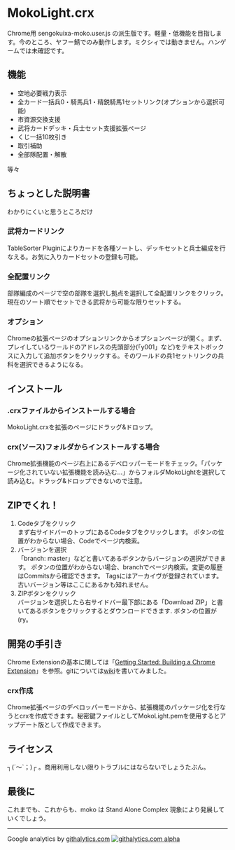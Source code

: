 # MokoLight.crx

Chrome用 sengokuixa-moko.user.js の派生版です。軽量・低機能を目指します。今のところ、ヤフー鯖でのみ動作します。ミクシィでは動きません。ハンゲームでは未確認です。

## 機能
* 空地必要戦力表示
* 全カード一括兵0・騎馬兵1・精鋭騎馬1セットリンク(オプションから選択可能)
* 市資源交換支援
* 武将カードデッキ・兵士セット支援拡張ページ
* くじ一括10枚引き
* 取引補助
* 全部隊配置・解散

等々

## ちょっとした説明書
わかりにくいと思うところだけ
### 武将カードリンク
TableSorter Pluginによりカードを各種ソートし、デッキセットと兵士編成を行なえる。お気に入りカードセットの登録も可能。

### 全配置リンク
部隊編成のページで空の部隊を選択し拠点を選択して全配置リンクをクリック。現在のソート順でセットできる武将から可能な限りセットする。

### オプション
Chromeの拡張ページのオプションリンクからオプションページが開く。まず、プレイしているワールドのアドレスの先頭部分(「y001」など)をテキストボックスに入力して追加ボタンをクリックする。そのワールドの兵1セットリンクの兵科を選択できるようになる。

## インストール
### .crxファイルからインストールする場合
MokoLight.crxを拡張のページにドラッグ&ドロップ。

### crx(ソース)フォルダからインストールする場合
Chrome拡張機能のページ右上にあるデベロッパーモードをチェック。「パッケージ化されていない拡張機能を読み込む…」からフォルダMokoLightを選択して読み込む。ドラッグ&ドロップできないので注意。

## ZIPでくれ！
1. Codeタブをクリック  
    まず右サイドバーのトップにあるCodeタブをクリックします。
    ボタンの位置がわからない場合、Codeでページ内検索。
2. バージョンを選択  
    「branch: master」などと書いてあるボタンからバージョンの選択ができます。
    ボタンの位置がわからない場合、branchでページ内検索。変更の履歴はCommitsから確認できます。
    Tagsにはアーカイヴが登録されています。古いバージョン等はここにあるかも知れません。
3. ZIPボタンをクリック  
    バージョンを選択したら右サイドバー最下部にある「Download ZIP」と書いてあるボタンをクリックするとダウンロードできます.
    ボタンの位置が(ry。

## 開発の手引き
Chrome Extensionの基本に関しては「[Getting Started: Building a Chrome Extension](http://developer.chrome.com/extensions/index.html)」を参照。gitについては[wiki](https://github.com/die4game/sengokuixa-moko/wiki/Git-GitHub)を書いてみました。

### crx作成
Chrome拡張ページのデベロッパーモードから、拡張機能のパッケージ化を行なうとcrxを作成できます。秘密鍵ファイルとしてMokoLight.pemを使用するとアップデート版として作成できます。

## ライセンス
┐(´～`；)┌ 。商用利用しない限りトラブルにはならないでしょうたぶん。

## 最後に
これまでも、これからも、moko は Stand Alone Complex 現象により発展していくでしょう。

***
Google analytics by [githalytics.com](http://githalytics.com/)
[![githalytics.com alpha](https://cruel-carlota.pagodabox.com/75c1d6e384e20eeb64760642830a5a4e "githalytics.com")](http://githalytics.com/die4game/sengokuixa-moko)
